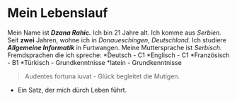 # Mein Lebenslauf
Mein Name ist ***Dzana Rahic.***
Ich bin 21 Jahre alt. 
Ich komme aus *Serbien.*
Seit **zwei** Jahren, wohne ich in *Donaueschingen*, *Deutschland.*
Ich studiere ***Allgemeine Informatik*** in Furtwangen. 
Meine Muttersprache ist *Serbisch.*
Fremdsprachen die ich spreche: 
*Deutsch - C1
*Englisch - C1
*Französisch - B1
*Türkisch - Grundkenntnisse
*latein - Grundkenntnisse
> Audentes fortuna iuvat - Glück begleitet die Mutigen. 
  * Ein Satz, der mich dürch Leben führt. 
